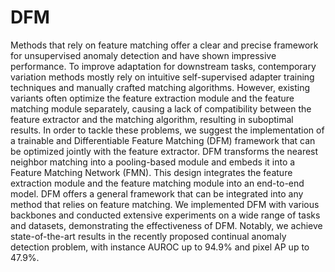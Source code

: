 # DFM
Methods that rely on feature matching offer a clear and precise framework for unsupervised anomaly detection and have shown impressive performance. To improve adaptation for downstream tasks, contemporary variation methods mostly rely on intuitive self-supervised adapter training techniques and manually crafted matching algorithms. However, existing variants often optimize the feature extraction module and the feature matching module separately, causing a lack of compatibility between the feature extractor and the matching algorithm, resulting in suboptimal results. In order to tackle these problems, we suggest the implementation of a trainable and Differentiable Feature Matching (DFM) framework that can be optimized jointly with the feature extractor. DFM transforms the nearest neighbor matching into a pooling-based module and embeds it into a Feature Matching Network (FMN). This design integrates the feature extraction module and the feature matching module into an end-to-end model. DFM offers a general framework that can be integrated into any method that relies on feature matching. We implemented DFM with various backbones and conducted extensive experiments on a wide range of tasks and datasets, demonstrating the effectiveness of DFM. Notably, we achieve state-of-the-art results in the recently proposed continual anomaly detection problem, with instance AUROC up to 94.9% and pixel AP up to 47.9%.

